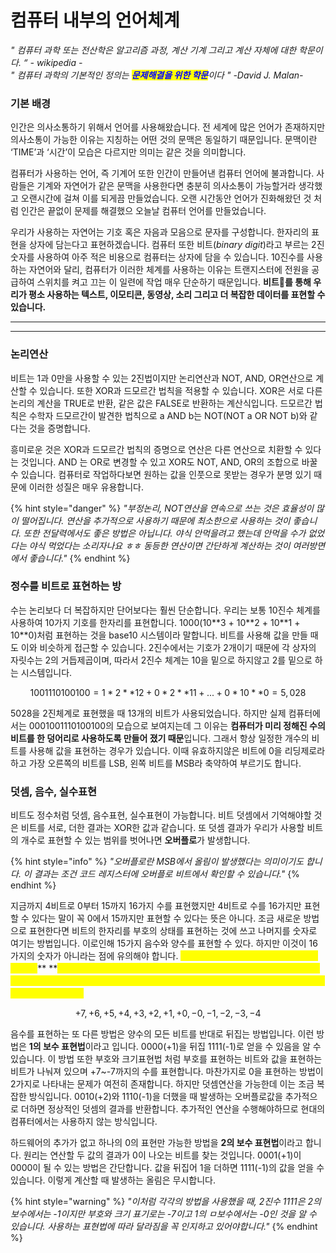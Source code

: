 # 컴퓨터 내부의 언어체계

_" 컴퓨터 과학 또는 전산학은 알고리즘 과정, 계산 기계 그리고 계산 자체에 대한 학문이다. “ - wikipedia -_\
_" 컴퓨터 과학의 기본적인 정의는 <mark style="color:blue;">**문제해결을 위한 학문**</mark>이다 " -David J. Malan-_



### 기본 배경 <a href="#undefined" id="undefined"></a>

인간은 의사소통하기 위해서 언어를 사용해왔습니다. 전 세계에 많은 언어가 존재하지만 의사소통이 가능한 이유는 지칭하는 어떤 것의 문맥은 동일하기 때문입니다. 문맥이란 ‘TIME’과 ‘시간’이 모습은 다르지만 의미는 같은 것을 의미합니다.

컴퓨터가 사용하는 언어, 즉 기계어 또한 인간이 만들어낸 컴퓨터 언어에 불과합니다. 사람들은 기계와 자연어가 같은 문맥을 사용한다면 충분히 의사소통이 가능할거라 생각했고 오랜시간에 걸쳐 이를 되게끔 만들었습니다. 오랜 시간동안 언어가 진화해왔던 것 처럼 인간은 끝없이 문제를 해결했으 오늘날 컴퓨터 언어를 만들었습니다.

우리가 사용하는 자연어는 기호 혹은 자음과 모음으로 문자를 구성합니다. 한자리의 표현을 상자에 담는다고 표현하겠습니다. 컴퓨터 또한 비트(_binary digit_)라고 부르는 2진 숫자를 사용하여 아주 적은 비용으로 컴퓨터는 상자에 담을 수 있습니다. 10진수를 사용하는 자연어와 달리, 컴퓨터가 이러한 체계를 사용하는 이유는 트랜지스터에 전원을 공급하여 스위치를 켜고 끄는 이 일련에 작업 매우 단순하기 때문입니다. **비트를 통해 우리가 평소 사용하는 텍스트, 이모티콘, 동영상, 소리 그리고 더 복잡한 데이터를 표현할 수 있습니다.**

****

****

### 논리연산 <a href="#undefined" id="undefined"></a>

비트는 1과 0만을 사용할 수 있는 2진법이지만 논리연산과 NOT, AND, OR연산으로 계산할 수 있습니다. 또한 XOR과 드모르간 법칙을 적용할 수 있습니다. XOR은 서로 다른 논리의 계산을 TRUE로 반환, 같은 값은 FALSE로 반환하는 계산식입니다. 드모르간 법칙은 수학자 드모르간이 발견한 법칙으로 a AND b는 NOT(NOT a OR NOT b)와 같다는 것을 증명합니다.

흥미로운 것은 XOR과 드모르간 법칙의 증명으로 연산은 다른 연산으로 치환할 수 있다는 것입니다. AND 는 OR로 변경할 수 있고 XOR도 NOT, AND, OR의 조합으로 바꿀 수 있습니다. 컴퓨터로 작업하다보면 원하는 값을 인풋으로 못받는 경우가 분명 있기 때문에 이러한 성질은 매우 유용합니다.

{% hint style="danger" %}
_"부정논리, NOT연산을 연속으로 쓰는 것은 효율성이 많이 떨어집니다. 연산을 추가적으로 사용하기 때문에 최소한으로 사용하는 것이 좋습니다. 또한 전달력에서도 좋은 방법은 아닙니다. 야식 안먹을려고 했는데 안먹을 수가 없었다는 야식 먹었다는 소리자나요 ㅎㅎ 동등한 연산이면 간단하게 계산하는 것이 여러방면에서 좋습니다."_
{% endhint %}





### 정수를 비트로 표현하는 방

수는 논리보다 더 복잡하지만 단어보다는 훨씬 단순합니다. 우리는 보통 10진수 체계를 사용하여 10가지 기호를 한자리를 표현합니다. 1000(10\*\*3 + 10\*\*2 + 10\*\*1 + 10\*\*0)처럼 표현하는 것을 base10 시스템이라 말합니다. 비트를 사용해 값을 만들 때도 이와 비슷하게 접근할 수 있습니다. 2진수에서는 기호가 2개이기 때문에 각 상자의 자릿수는 2의 거듭제곱이며, 따라서 2진수 체계는 10을 밑으로 하지않고 2를 밑으로 하는 시스템입니다.

$$
1001110100100 =1*2**12 + 0*2**11 + ... + 0*10**0 =5,028
$$

5028을 2진체계로 표현했을 때 13개의 비트가 사용되었습니다. 하지만 실제 컴퓨터에서는 0001001110100100의 모습으로 보여지는데 그 이유는 **컴퓨터가 미리 정해진 수의 비트를 한 덩어리로 사용하도록 만들어 졌기 때문**입니다. 그래서 항상 일정한 개수의 비트를 사용해 값을 표현하는 경우가 있습니다. 이때 유효하지않은 비트에 0을 리딩제로라하고 가장 오른쪽의 비트를 LSB, 왼쪽 비트를 MSB라 축약하여 부르기도 합니다.





### **덧셈, 음수, 실수표현**

비트도 정수처럼 덧셈, 음수표현, 실수표현이 가능합니다. 비트 덧셈에서 기억해야할 것은 비트를 서로, 더한 결과는 XOR한 값과 같습니다. 또 덧셈 결과가 우리가 사용할 비트의 개수로 표현할 수 있는 범위를 벗어나면 **오버플로**가 발생합니다.

{% hint style="info" %}
_"오버플로란 MSB에서 올림이 발생했다는 의미이기도 합니다. 이 결과는 조건 코드 레지스터에 오버플로 비트에서 확인할 수 있습니다."_
{% endhint %}

지금까지 4비트로 0부터 15까지 16가지 수를 표현했지만 4비트로 수를 16가지만 표현할 수 있다는 말이 꼭 0에서 15까지만 표현할 수 있다는 뜻은 아니다. 조금 새로운 방법으로 표현한다면 비트의 한자리를 부호의 상태를 표현하는 것에 쓰고 나머지를 숫자로 여기는 방법입니다. 이로인해 15가지 음수와 양수를 표현할 수 있다. 하지만 이것이 16가지의 숫자가 아니라는 점에 유의해야 합니다. <mark style="color:yellow;">**이런 방법을 부호와 크기 표현법이라고 합니다.**</mark>\*\* \*\*<mark style="color:yellow;">**이 표현법이 사용되지 않는 2가지 이유는 첫 째, 0을 표현하는 방법이 두가지라서 비용이 낭비됩니다. 둘째, XOR과 AND를 통한 계산을 했을 때 +1 AND -1은 0이 아니라 -2가 됩니다.**</mark>

$$
+7,+6,+5,+4,+3,+2,+1,+0,-0,-1,-2,-3,-4
$$

음수를 표현하는 또 다른 방법은 양수의 모든 비트를 반대로 뒤집는 방법입니다. 이런 방법은 **1의 보수 표현법**이라고 입니다. 0000(+1)을 뒤집 1111(-1)로 얻을 수 있음을 알 수 있습니다. 이 방법 또한 부호와 크기표현법 처럼 부호를 표현하는 비트와 값을 표현하는 비트가 나눠져 있으며 +7\~-7까지의 수를 표현합니다. 마찬가지로 0을 표현하는 방법이 2가지로 나타내는 문제가 여전히 존재합니다. 하지만 덧셈연산을 가능한데 이는 조금 복잡한 방식입니다. 0010(+2)와 1110(-1)을 더했을 때 발생하는 오버플로값을 추가적으로 더하면 정상적인 덧셈의 결과를 반환합니다. 추가적인 연산을 수행해야하므로 현대의 컴퓨터에서는 사용하지 않는 방식입니다.

하드웨어의 추가가 없고 하나의 0의 표현만 가능한 방법을 **2의 보수 표현법**이라고 합니다. 원리는 연산할 두 값의 결과가 0이 나오는 비트를 찾는 것입니다. 0001(+1)이 0000이 될 수 있는 방법은 간단합니다. 값을 뒤집어 1을 더하면 1111(-1)의 값을 얻을 수 있습니다. 이렇게 계산할 때 발생하는 올림은 무시합니다.

{% hint style="warning" %}
_"이처럼 각각의 방법을 사용했을 때, 2진수 1111은 2의 보수에서는 -1이지만 부호와 크기 표기로는 -7이고 1의 ㅁ보수에서는 -0인 것을 알 수 있습니다. 사용하는 표현법에 따라 달라짐을 꼭 인지하고 있어야합니다."_
{% endhint %}
